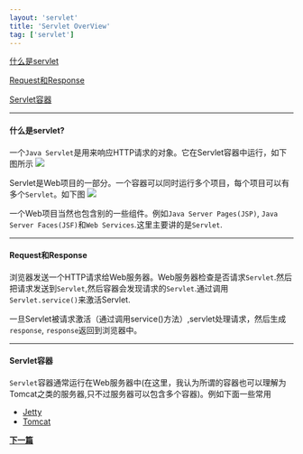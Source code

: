 ```yaml
---
layout: 'servlet'
title: 'Servlet OverView'
tag: ['servlet']
---
```


[什么是servlet](#servlet)

[Request和Response](#request)

[Servlet容器](#container)  

----

#### <a name="servlet"></a>什么是servlet?

一个`Java Servlet`是用来响应HTTP请求的对象。它在Servlet容器中运行，如下图所示
![](http://tutorials.jenkov.com/images/java-servlets/overview.png)

Servlet是Web项目的一部分。一个容器可以同时运行多个项目，每个项目可以有多个`Servlet`。如下图
![](http://tutorials.jenkov.com/images/java-servlets/overview-2.png)

一个Web项目当然也包含别的一些组件。例如`Java Server Pages(JSP)`, `Java Server Faces(JSF)`和`Web Services`.这里主要讲的是`Servlet`.

----

#### <a name="request"></a>Request和Response

浏览器发送一个HTTP请求给Web服务器。Web服务器检查是否请求`Servlet`.然后把请求发送到`Servlet`,然后容器会发现请求的`Servlet`.通过调用`Servlet.service()`来激活Servlet.

一旦Servlet被请求激活（通过调用service()方法）,servlet处理请求，然后生成`response`, `response`返回到浏览器中。

----

#### <a name="container"></a>Servlet容器

`Servlet`容器通常运行在Web服务器中(在这里，我认为所谓的容器也可以理解为Tomcat之类的服务器,只不过服务器可以包含多个容器)。例如下面一些常用

*	[Jetty](http://jetty.codehaus.org/jetty/)
*	[Tomcat](http://tomcat.apache.org/)

**[下一篇]()**
